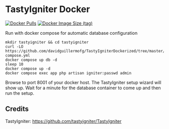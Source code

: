 # TastyIgniter Docker
[![Docker Pulls](https://img.shields.io/docker/pulls/thisisqasim/tastyigniter)](https://hub.docker.com/r/thisisqasim/tastyigniter/)
[![Docker Image Size (tag)](https://img.shields.io/docker/image-size/thisisqasim/tastyigniter/latest)](https://hub.docker.com/r/thisisqasim/tastyigniter/tags)

Run with docker compose for automatic database configuration

```
mkdir tastyigniter && cd tastyigniter
curl -LO https://github.com/davidguillermofg/TastyIgniterDockerized/tree/master/docker-compose.yml
docker compose up db -d
sleep 10
docker compose up -d
docker compose exec app php artisan igniter:passwd admin
```
    
Browse to port 8001 of your docker host. The TastyIgniter setup wizard will show up. Wait for a minute for the database container to come up and then run the setup. 

## Credits
TastyIgniter: https://github.com/tastyigniter/TastyIgniter
